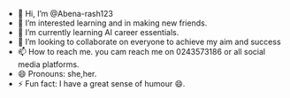 - 👋 Hi, I’m @Abena-rash123
- 👀 I’m interested learning and in making new friends.
- 🌱 I’m currently learning AI career essentials.
- 💞️ I’m looking to collaborate on everyone to achieve my aim and success 
- 📫 How to reach me. you cam reach me on 0243573186 or all social media platforms.
- 😄 Pronouns: she,her.
- ⚡ Fun fact: I have a great sense of humour 😄.

<!---
Abena-rash123/Abena-rash123 is a ✨ special ✨ repository because its `README.md` (this file) appears on your GitHub profile.
You can click the Preview link to take a look at your changes.
--->
